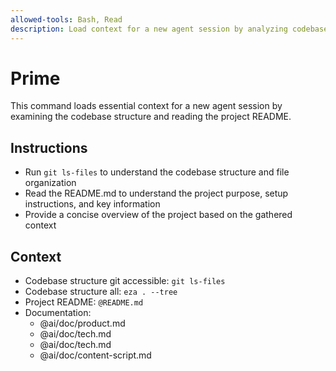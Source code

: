 ```yaml
---
allowed-tools: Bash, Read
description: Load context for a new agent session by analyzing codebase structure and README
---
```


# Prime

This command loads essential context for a new agent session by examining the codebase structure and reading the project README.

## Instructions
- Run `git ls-files` to understand the codebase structure and file organization
- Read the README.md to understand the project purpose, setup instructions, and key information
- Provide a concise overview of the project based on the gathered context

## Context
- Codebase structure git accessible: `git ls-files`
- Codebase structure all: `eza . --tree`
- Project README: `@README.md`
- Documentation:
    - @ai/doc/product.md
    - @ai/doc/tech.md
    - @ai/doc/tech.md
    - @ai/doc/content-script.md